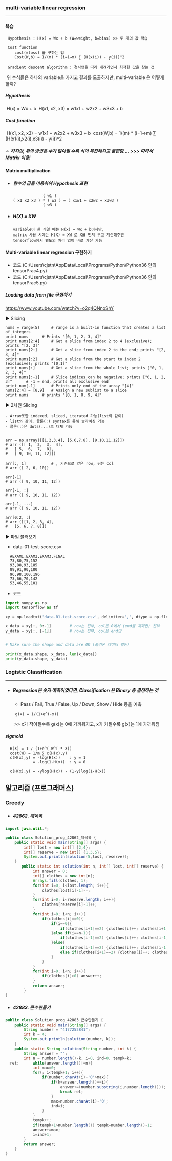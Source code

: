 ### multi-variable linear regression

---

#### 복습

```
 Hypothesis : H(x) = Wx + b (W=weight, b=bias) >> 두 개의 값 학습
 
 Cost function
 	cost(=loss) 를 구하는 법
 	Cost(W,b) = 1/(m) * (i=1→m) ∑ (H(x(i)) - y(i))^2
 
 Gradient descent algorithm : 경사면을 따라 내려가면서 최적한 값을 찾는 것
```

​	위 수식들은 하나의 variable을 가지고 결과를 도출하지만, multi-variable 은 어떻게 할까?

#####   Hypothesis

​	H(x) = Wx + b
​	H(x1, x2, x3) = w1x1 + w2x2 + w3x3 + b

#####   Cost function 

​	H(x1, x2, x3) = w1x1 + w2x2 + w3x3 + b
​	cost(W,b) = 1/(m) * (i=1→m) ∑ (H(x1(i),x2(i),x3(i)) - y(i))^2

##### 	ㄴ 하지만, 위의 방법은 수가 많아질 수록 식이 복잡해지고 불편함.... >>> 따라서 Matrix 이용!



#### Matrix multiplication

- ##### 함수의 곱을 이용하여 Hypothesis 표현

  ```
  			   ( w1 )
  ( x1 x2 x3 ) * ( w2 ) = ( x1w1 + x2w2 + x3w3 )
  			   ( w3 )
  ```

- ##### H(X) = XW

  ```
  variable이 한 개일 때는 H(x) = Wx + b이지만, 
  matrix 사용 시에는 H(X) = XW 로 X를 먼저 두고 계산해주면 
  tensorflow에서 별도의 처리 없이 바로 계산 가능
  ```

  

#### Multi-variable linear regression 구현하기


* 코드 (C:\Users\cjstn\AppData\Local\Programs\Python\Python36 안의 tensorPrac4.py)
* 코드 (C:\Users\cjstn\AppData\Local\Programs\Python\Python36 안의 tensorPrac5.py)

##### Loading data from file 구현하기

https://www.youtube.com/watch?v=o2q4QNnoShY


 ▶ Slicing

	nums = range(5)		# range is a built-in function that creates a list of integers
	print nums		# Prints "[0, 1, 2, 3, 4]"
	print nums[2:4]		# Get a slice from index 2 to 4 (exclusive); prints "[2, 3]"
	print nums[2:]		# Get a slice from index 2 to the end; prints "[2, 3, 4]"
	print nums[:2]		# Get a slice from the start to index 2 (exclusive); prints "[0,1]"
	print nums[:]		# Get a slice from the whole list; prints ["0, 1, 2, 3, 4]"
	print nums[:-1]		# Slice indices can be negative; prints ["0, 1, 2, 3]"		# -1 = end, prints all exclusive end
	print num[-1]		# Prints only end of the array "[4]"
	nums[2:4] = [8,9]	# Assign a new sublist to a slice
	print nums		# prints "[0, 1, 8, 9, 4]"


 ▶ 2차원 Slicing

	- Array또한 indexed, sliced, iterated 가능(list와 같이)
	- list와 같이, 콜론(:) syntax를 통해 슬라이싱 가능
	- 콜론(:)은 dots(...)로 대체 가능


	arr = np.array([[1,2,3,4], [5,6,7,8], [9,10,11,12]])
	# arr ([[ 1,  2,  3,  4],
	#	[ 5,  6,  7,  8],
	#	[ 9, 10, 11, 12]])
	
	arr[:, 1]			# , 기준으로 앞은 row, 뒤는 col
	# arr ([ 2, 6, 10])
	
	arr[-1]
	# arr ([ 9, 10, 11, 12])
	
	arr[-1, :]
	# arr ([ 9, 10, 11, 12])
	
	arr[-1, ...]
	# arr ([ 9, 10, 11, 12])
	
	arr[0:2, :]
	# arr ([[1, 2, 3, 4],
	#	[5, 6, 7, 8]])


 ▶ 파일 불러오기


 * data-01-test-score.csv

```	
  #EXAM1,EXAM2,EXAM3,FINAL
  73,80,75,152
  93,88,93,185
  89,91,90,180
  96,98,100,196
  73,66,70,142
  53,46,55,101
```


 * 코드

```python
import numpy as np
import tensorflow as tf

xy = np.loadtxt('data-01-test-score.csv', delimiter=',', dtype = np.float32)

x_data = xy[:, 0:-1]		# row는 전부, col은 0에서 (end를 제외한) 전부
y_data = xy[:, [-1]]		# row는 전부, col은 end만


# Make sure the shape and data are OK (불러온 데이터 확인)

print(x_data.shape, x_data, len(x_data))
print(y_data.shape, y_data)
```



### Logistic Classification

---

- ##### Regression은 숫자 예측이었다면, Classification 은 Binary 중 결정하는 것

  - Pass / Fail, True / False, Up / Down, Show / Hide 등을 예측

  ```
   g(x) = 1/(1+e^(-x))
  ```

  ​		>> x가 작아질수록 g(x)는 0에 가까워지고, x가 커질수록 g(x)는 1에 가까워짐

#####   sigmoid	

      H(X) = 1 / (1+e^(-W^T * X))
      cost(W) = 1/m ∑ c(H(x),y)
      c(H(x),y) = -log(H(x))    : y = 1
    		    = -log(1-H(x))  : y = 0
    
      c(H(x),y) = -ylog(H(x)) - (1-y)log(1-H(x))



## 알고리즘 (프로그래머스)

### Greedy

 - ##### 42862. 체육복

```java
import java.util.*;

public class Solution_prog_42862_체육복 {
	public static void main(String[] args) {
		int[] lost = new int[] {2,4};
		int[] reserve = new int[] {1,3,5};
		System.out.println(solution(5,lost, reserve));
	}
	   public static int solution(int n, int[] lost, int[] reserve) {
	        int answer = 0;
	        int[] clothes = new int[n];
	        Arrays.fill(clothes, 1);
	        for(int i=0; i<lost.length; i++){
	            clothes[lost[i]-1]--;
	        }
	        for(int i=0; i<reserve.length; i++){
	            clothes[reserve[i]-1]++;
	        }
	        for(int i=0; i<n; i++){
	            if(clothes[i]==0){
	                if(i==0){
	                    if(clothes[i+1]==2) {clothes[i]++; clothes[i+1]--;}
	                }else if(i==n-1){
	                    if(clothes[i-1]==2) {clothes[i]++; clothes[i-1]--;}
	                }else{
	                    if(clothes[i-1]==2) {clothes[i]++; clothes[i-1]--; continue;}
	                    else if(clothes[i+1]==2) {clothes[i]++; clothes[i+1]--;}
	                }
	            }
	        }
	        for(int i=0; i<n; i++){
	            if(clothes[i]>0) answer++;
	        }
	        return answer;
	    }
}
```



- ##### 42883. 큰수만들기

```java
public class Solution_prog_42883_큰수만들기 {
	public static void main(String[] args) {
		String number = "4177252841";
		int k = 4;
		System.out.println(solution(number, k));
	}
    public static String solution(String number, int k) {
        String answer = "";
        int n = number.length()-k, i=0, ind=0, tempk=k;
  ret:      while(answer.length()!=n){
            int max=0;
            for(; i<tempk+1; i++){
                if(number.charAt(i)-'0'>max){
                    if(k+answer.length()==i){
                        answer+=(number.substring(i,number.length()));
                        break ret;
                    }
                    max=number.charAt(i)-'0';
                    ind=i;
                }
            }
            tempk++;
            if(tempk+1>number.length()) tempk=number.length()-1;
            answer+=max;
            i=ind+1;
        }
        return answer;
    }
}
```